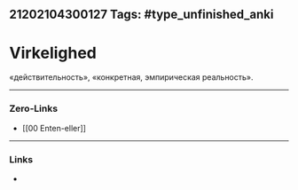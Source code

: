21202104300127
Tags: #type_unfinished_anki 
---
# Virkelighed

«действительность», «конкретная, эмпирическая реальность». 

---
### Zero-Links
- [[00 Enten-eller]]
---
### Links
-